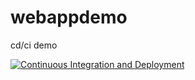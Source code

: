 # webappdemo
cd/ci demo


[![Continuous Integration and Deployment](https://github.com/adamclement-exe/webappdemo/actions/workflows/ci-cd.yaml/badge.svg)](https://github.com/adamclement-exe/webappdemo/actions/workflows/ci-cd.yaml)
